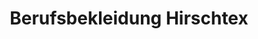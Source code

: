 ---
title: "Berufsbekleidung Hirschtex"
url: /koblenz/berufsbekleidung-hirschtex/
shop: Kleidung
---